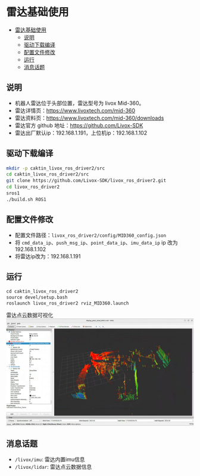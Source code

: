 # 雷达基础使用

- [雷达基础使用](#雷达基础使用)
  - [说明](#说明)
  - [驱动下载编译](#驱动下载编译)
  - [配置文件修改](#配置文件修改)
  - [运行](#运行)
  - [消息话题](#消息话题)

## 说明
- 机器人雷达位于头部位置，雷达型号为 livox Mid-360。
- 雷达详情页：https://www.livoxtech.com/mid-360
- 雷达资料页：https://www.livoxtech.com/mid-360/downloads
- 雷达官方 github 地址：https://github.com/Livox-SDK
- 雷达出厂默认ip：192.168.1.191，上位机ip：192.168.1.102

## 驱动下载编译
```bash
mkdir -p caktin_livox_ros_driver2/src
cd caktin_livox_ros_driver2/src
git clone https://github.com/Livox-SDK/livox_ros_driver2.git 
cd livox_ros_driver2
sros1
./build.sh ROS1
```
## 配置文件修改
- 配置文件路径：`livox_ros_driver2/config/MID360_config.json`
- 将 `cmd_data_ip`、`push_msg_ip`、`point_data_ip`、`imu_data_ip` ip 改为 192.168.1.102
- 将雷达ip改为：192.168.1.191

## 运行
```
cd caktin_livox_ros_driver2
source devel/setup.bash
roslaunch livox_ros_driver2 rviz_MID360.launch
```
雷达点云数据可视化
![雷达点云](../images/雷达点云.png)

## 消息话题
- `/livox/imu`: 雷达内置imu信息
- `/livox/lidar`: 雷达点云数据信息